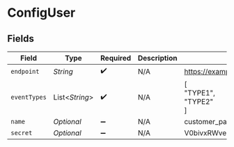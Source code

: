 # ConfigUser


## Fields

| Field                            | Type                             | Required                         | Description                      | Example                          |
| -------------------------------- | -------------------------------- | -------------------------------- | -------------------------------- | -------------------------------- |
| `endpoint`                       | *String*                         | :heavy_check_mark:               | N/A                              | https://example.com              |
| `eventTypes`                     | List<*String*>                   | :heavy_check_mark:               | N/A                              | [<br/>"TYPE1",<br/>"TYPE2"<br/>] |
| `name`                           | *Optional<String>*               | :heavy_minus_sign:               | N/A                              | customer_payment                 |
| `secret`                         | *Optional<String>*               | :heavy_minus_sign:               | N/A                              | V0bivxRWveaoz08afqjU6Ko/jwO0Cb+3 |